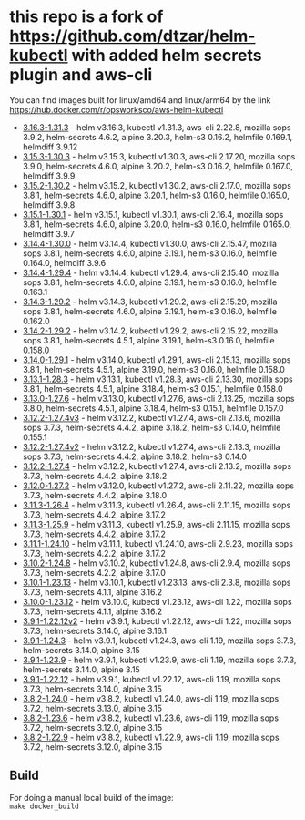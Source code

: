 # this repo is a fork of https://github.com/dtzar/helm-kubectl with added helm secrets plugin and aws-cli

You can find images built for linux/amd64 and linux/arm64 by the link https://hub.docker.com/r/opsworksco/aws-helm-kubectl

- [3.16.3-1.31.3](https://github.com/opsworks-co/aws-helm-kubectl/releases/tag/3.16.3-1.31.3) - helm v3.16.3, kubectl v1.31.3, aws-cli 2.22.8, mozilla sops 3.9.2, helm-secrets 4.6.2, alpine 3.20.3, helm-s3 0.16.2, helmfile 0.169.1, helmdiff 3.9.12
- [3.15.3-1.30.3](https://github.com/opsworks-co/aws-helm-kubectl/releases/tag/3.15.3-1.30.3) - helm v3.15.3, kubectl v1.30.3, aws-cli 2.17.20, mozilla sops 3.9.0, helm-secrets 4.6.0, alpine 3.20.2, helm-s3 0.16.2, helmfile 0.167.0, helmdiff 3.9.9
- [3.15.2-1.30.2](https://github.com/opsworks-co/aws-helm-kubectl/releases/tag/3.15.2-1.30.2) - helm v3.15.2, kubectl v1.30.2, aws-cli 2.17.0, mozilla sops 3.8.1, helm-secrets 4.6.0, alpine 3.20.1, helm-s3 0.16.0, helmfile 0.165.0, helmdiff 3.9.8
- [3.15.1-1.30.1](https://github.com/opsworks-co/aws-helm-kubectl/releases/tag/3.15.1-1.30.1) - helm v3.15.1, kubectl v1.30.1, aws-cli 2.16.4, mozilla sops 3.8.1, helm-secrets 4.6.0, alpine 3.20.0, helm-s3 0.16.0, helmfile 0.165.0, helmdiff 3.9.7
- [3.14.4-1.30.0](https://github.com/opsworks-co/aws-helm-kubectl/releases/tag/3.14.4-1.30.0) - helm v3.14.4, kubectl v1.30.0, aws-cli 2.15.47, mozilla sops 3.8.1, helm-secrets 4.6.0, alpine 3.19.1, helm-s3 0.16.0, helmfile 0.164.0, helmdiff 3.9.6
- [3.14.4-1.29.4](https://github.com/opsworks-co/aws-helm-kubectl/releases/tag/3.14.4-1.29.4) - helm v3.14.4, kubectl v1.29.4, aws-cli 2.15.40, mozilla sops 3.8.1, helm-secrets 4.6.0, alpine 3.19.1, helm-s3 0.16.0, helmfile 0.163.1
- [3.14.3-1.29.2](https://github.com/opsworks-co/aws-helm-kubectl/releases/tag/3.14.3-1.29.2) - helm v3.14.3, kubectl v1.29.2, aws-cli 2.15.29, mozilla sops 3.8.1, helm-secrets 4.6.0, alpine 3.19.1, helm-s3 0.16.0, helmfile 0.162.0
- [3.14.2-1.29.2](https://github.com/opsworks-co/aws-helm-kubectl/releases/tag/3.14.2-1.29.2) - helm v3.14.2, kubectl v1.29.2, aws-cli 2.15.22, mozilla sops 3.8.1, helm-secrets 4.5.1, alpine 3.19.1, helm-s3 0.16.0, helmfile 0.158.0
- [3.14.0-1.29.1](https://github.com/opsworks-co/aws-helm-kubectl/releases/tag/3.14.0-1.29.1) - helm v3.14.0, kubectl v1.29.1, aws-cli 2.15.13, mozilla sops 3.8.1, helm-secrets 4.5.1, alpine 3.19.0, helm-s3 0.16.0, helmfile 0.158.0
- [3.13.1-1.28.3](https://github.com/opsworks-co/aws-helm-kubectl/releases/tag/3.13.1-1.28.3) - helm v3.13.1, kubectl v1.28.3, aws-cli 2.13.30, mozilla sops 3.8.1, helm-secrets 4.5.1, alpine 3.18.4, helm-s3 0.15.1, helmfile 0.158.0
- [3.13.0-1.27.6](https://github.com/opsworks-co/aws-helm-kubectl/releases/tag/3.13.0-1.27.6) - helm v3.13.0, kubectl v1.27.6, aws-cli 2.13.25, mozilla sops 3.8.0, helm-secrets 4.5.1, alpine 3.18.4, helm-s3 0.15.1, helmfile 0.157.0
- [3.12.2-1.27.4v3](https://github.com/opsworks-co/aws-helm-kubectl/releases/tag/3.12.2-1.27.4v3) - helm v3.12.2, kubectl v1.27.4, aws-cli 2.13.6, mozilla sops 3.7.3, helm-secrets 4.4.2, alpine 3.18.2, helm-s3 0.14.0, helmfile 0.155.1
- [3.12.2-1.27.4v2](https://github.com/opsworks-co/aws-helm-kubectl/releases/tag/3.12.2-1.27.4v2) - helm v3.12.2, kubectl v1.27.4, aws-cli 2.13.3, mozilla sops 3.7.3, helm-secrets 4.4.2, alpine 3.18.2, helm-s3 0.14.0
- [3.12.2-1.27.4](https://github.com/opsworks-co/aws-helm-kubectl/releases/tag/3.12.2-1.27.4) - helm v3.12.2, kubectl v1.27.4, aws-cli 2.13.2, mozilla sops 3.7.3, helm-secrets 4.4.2, alpine 3.18.2
- [3.12.0-1.27.2](https://github.com/opsworks-co/aws-helm-kubectl/releases/tag/3.12.0-1.27.2) - helm v3.12.0, kubectl v1.27.2, aws-cli 2.11.22, mozilla sops 3.7.3, helm-secrets 4.4.2, alpine 3.18.0
- [3.11.3-1.26.4](https://github.com/opsworks-co/aws-helm-kubectl/releases/tag/3.11.3-1.26.4) - helm v3.11.3, kubectl v1.26.4, aws-cli 2.11.15, mozilla sops 3.7.3, helm-secrets 4.4.2, alpine 3.17.2
- [3.11.3-1.25.9](https://github.com/opsworks-co/aws-helm-kubectl/releases/tag/3.11.3-1.25.9) - helm v3.11.3, kubectl v1.25.9, aws-cli 2.11.15, mozilla sops 3.7.3, helm-secrets 4.4.2, alpine 3.17.2
- [3.11.1-1.24.10](https://github.com/opsworks-co/aws-helm-kubectl/releases/tag/3.11.1-1.24.10) - helm v3.11.1, kubectl v1.24.10, aws-cli 2.9.23, mozilla sops 3.7.3, helm-secrets 4.2.2, alpine 3.17.2
- [3.10.2-1.24.8](https://github.com/opsworks-co/aws-helm-kubectl/releases/tag/3.10.2-1.24.8) - helm v3.10.2, kubectl v1.24.8, aws-cli 2.9.4, mozilla sops 3.7.3, helm-secrets 4.2.2, alpine 3.17.0
- [3.10.1-1.23.13](https://github.com/opsworks-co/aws-helm-kubectl/releases/tag/3.10.1-1.23.13-4.1.1) - helm v3.10.1, kubectl v1.23.13, aws-cli 2.3.8, mozilla sops 3.7.3, helm-secrets 4.1.1, alpine 3.16.2
- [3.10.0-1.23.12](https://github.com/opsworks-co/aws-helm-kubectl/releases/tag/3.10.0-1.23.12) - helm v3.10.0, kubectl v1.23.12, aws-cli 1.22, mozilla sops 3.7.3, helm-secrets 4.1.1, alpine 3.16.2
- [3.9.1-1.22.12v2](https://github.com/opsworks-co/aws-helm-kubectl/releases/tag/3.9.1-1.22.12v2) - helm v3.9.1, kubectl v1.22.12, aws-cli 1.22, mozilla sops 3.7.3, helm-secrets 3.14.0, alpine 3.16.1
- [3.9.1-1.24.3](https://github.com/opsworks-co/aws-helm-kubectl/releases/tag/3.9.1-1.24.3) - helm v3.9.1, kubectl v1.24.3, aws-cli 1.19, mozilla sops 3.7.3, helm-secrets 3.14.0, alpine 3.15
- [3.9.1-1.23.9](https://github.com/opsworks-co/aws-helm-kubectl/releases/tag/3.9.1-1.23.9) - helm v3.9.1, kubectl v1.23.9, aws-cli 1.19, mozilla sops 3.7.3, helm-secrets 3.14.0, alpine 3.15
- [3.9.1-1.22.12](https://github.com/opsworks-co/aws-helm-kubectl/releases/tag/3.9.1-1.22.12) - helm v3.9.1, kubectl v1.22.12, aws-cli 1.19, mozilla sops 3.7.3, helm-secrets 3.14.0, alpine 3.15
- [3.8.2-1.24.0](https://github.com/opsworks-co/aws-helm-kubectl/releases/tag/3.8.2-1.24.0) - helm v3.8.2, kubectl v1.24.0, aws-cli 1.19, mozilla sops 3.7.2, helm-secrets 3.13.0, alpine 3.15
- [3.8.2-1.23.6](https://github.com/opsworks-co/aws-helm-kubectl/releases/tag/3.8.2-1.23.6) - helm v3.8.2, kubectl v1.23.6, aws-cli 1.19, mozilla sops 3.7.2, helm-secrets 3.12.0, alpine 3.15
- [3.8.2-1.22.9](https://github.com/opsworks-co/aws-helm-kubectl/releases/tag/3.8.2-1.22.9) - helm v3.8.2, kubectl v1.22.9, aws-cli 1.19, mozilla sops 3.7.2, helm-secrets 3.12.0, alpine 3.15

## Build

For doing a manual local build of the image:  
`make docker_build`
